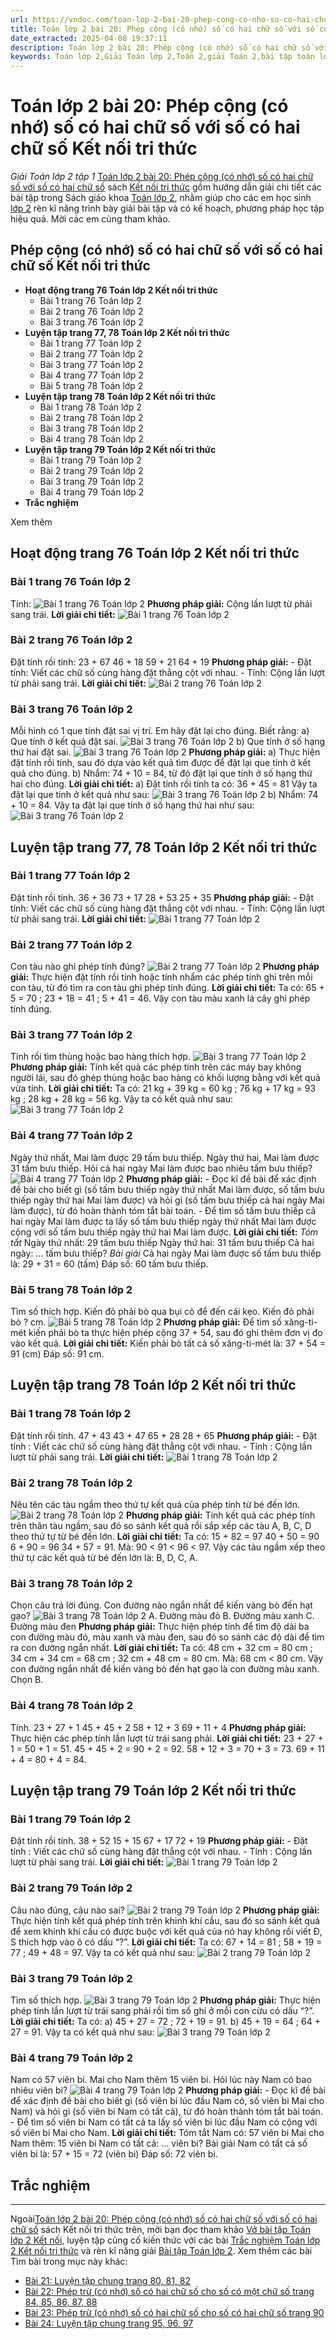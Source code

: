 ```yaml
---
url: https://vndoc.com/toan-lop-2-bai-20-phep-cong-co-nho-so-co-hai-chu-so-voi-so-co-hai-chu-so-241116
title: Toán lớp 2 bài 20: Phép cộng (có nhớ) số có hai chữ số với số có hai chữ số Kết nối tri thức - Giải Toán lớp 2 tập 1 - VnDoc.com
date_extracted: 2025-04-08 19:37:11
description: Toán lớp 2 bài 20: Phép cộng (có nhớ) số có hai chữ số với số có hai chữ số Kết nối tri thức có lời giải chi tiết giúp các em tự hoàn thành thật tốt các bài toán lớp 2.
keywords: Toán lớp 2,Giải Toán lớp 2,Toán 2,giải Toán 2,bài tập toán lớp 2,toan lop 2,toán lớp 2 tập 1,toán lớp 2 tập 2,toán 2 tập 1,toán 2 tập 2,học toán lớp 2,toán lớp 2 kết nối,Sách Kết nối lớp 2 môn Toán,Bộ sách Kết nối tri thức lớp 2,giải bài tập toán lớp 2,vở bài tập toán lớp 2,bài toán lớp 2,Bộ sách Kết nối tri thức với cuộc sống lớp 2,Giải Toán lớp 2 trang 77,Giải Toán lớp 2 trang 78,Toán lớp 2 trang 79
---
```


# Toán lớp 2 bài 20: Phép cộng \(có nhớ\) số có hai chữ số với số có hai chữ số Kết nối tri thức
 _Giải Toán lớp 2 tập 1_
[Toán lớp 2 bài 20: Phép cộng \(có nhớ\) số có hai chữ số với số có hai chữ số](<https://vndoc.com/toan-lop-2-bai-20-phep-cong-co-nho-so-co-hai-chu-so-voi-so-co-hai-chu-so-241116>) sách [Kết nối tri thức](<https://vndoc.com/bo-sach-giao-khoa-lop-2-sach-ket-noi-227401>) gồm hướng dẫn giải chi tiết các bài tập trong Sách giáo khoa [Toán lớp 2](<https://vndoc.com/toan-lop2> "Toán lớp 2"), nhằm giúp cho các em học sinh [lớp 2](<https://vndoc.com/tai-lieu-hoc-tap-lop2>) rèn kĩ năng trình bày giải bài tập và có kế hoạch, phương pháp học tập hiệu quả. Mời các em cùng tham khảo.
## **Phép cộng \(có nhớ\) số có hai chữ số với số có hai chữ số Kết nối tri thức**
  * **Hoạt động trang 76 Toán lớp 2 Kết nối tri thức**
    * Bài 1 trang 76 Toán lớp 2
    * Bài 2 trang 76 Toán lớp 2
    * Bài 3 trang 76 Toán lớp 2
  * **Luyện tập trang 77, 78 Toán lớp 2 Kết nối tri thức**
    * Bài 1 trang 77 Toán lớp 2
    * Bài 2 trang 77 Toán lớp 2
    * Bài 3 trang 77 Toán lớp 2
    * Bài 4 trang 77 Toán lớp 2
    * Bài 5 trang 78 Toán lớp 2
  * **Luyện tập trang 78 Toán lớp 2 Kết nối tri thức**
    * Bài 1 trang 78 Toán lớp 2
    * Bài 2 trang 78 Toán lớp 2
    * Bài 3 trang 78 Toán lớp 2
    * Bài 4 trang 78 Toán lớp 2
  * **Luyện tập trang 79 Toán lớp 2 Kết nối tri thức**
    * Bài 1 trang 79 Toán lớp 2
    * Bài 2 trang 79 Toán lớp 2
    * Bài 3 trang 79 Toán lớp 2
    * Bài 4 trang 79 Toán lớp 2
  * **Trắc nghiệm**

Xem thêm
## Hoạt động trang 76 Toán lớp 2 Kết nối tri thức
### Bài 1 trang 76 Toán lớp 2
Tính:
![Bài 1 trang 76 Toán lớp 2](https://i.vdoc.vn/data/image/2021/08/20/toan-lop-2-bai-20-1.jpg)
**Phương pháp giải:**
Cộng lần lượt từ phải sang trái.
**Lời giải chi tiết:**
![Bài 1 trang 76 Toán lớp 2](https://i.vdoc.vn/data/image/2021/08/20/toan-lop-2-bai-20-2.jpg)
### Bài 2 trang 76 Toán lớp 2
Đặt tính rồi tính:
23 + 67
46 + 18
59 + 21
64 + 19
**Phương pháp giải:**
\- Đặt tính: Viết các chữ số cùng hàng đặt thẳng cột với nhau.
\- Tính: Cộng lần lượt từ phải sang trái.
**Lời giải chi tiết:**
![Bài 2 trang 76 Toán lớp 2](https://i.vdoc.vn/data/image/2021/08/20/toan-lop-2-bai-20-3.jpg)
### Bài 3 trang 76 Toán lớp 2
Mỗi hình có 1 que tính đặt sai vị trí. Em hãy đặt lại cho đúng. Biết rằng:
a\) Que tính ở kết quả đặt sai.
![Bài 3 trang 76 Toán lớp 2](https://i.vdoc.vn/data/image/2021/08/20/toan-lop-2-bai-20-24.jpg)
b\) Que tính ở số hạng thứ hai đặt sai.
![Bài 3 trang 76 Toán lớp 2](https://i.vdoc.vn/data/image/2021/08/20/toan-lop-2-bai-20-25.jpg)
**Phương pháp giải:**
a\) Thực hiện đặt tính rồi tính, sau đó dựa vào kết quả tìm được để đặt lại que tính ở kết quả cho đúng.
b\) Nhẩm: 74 + 10 = 84, từ đó đặt lại que tính ở số hạng thứ hai cho đúng.
**Lời giải chi tiết:**
a\) Đặt tính rồi tính ta có:
36 + 45 = 81
Vậy ta đặt lại que tính ở kết quả như sau:
![Bài 3 trang 76 Toán lớp 2](https://i.vdoc.vn/data/image/2021/08/20/toan-lop-2-bai-20-26.jpg)
b\) Nhẩm: 74 + 10 = 84. Vậy ta đặt lại que tính ở số hạng thứ hai như sau:
![Bài 3 trang 76 Toán lớp 2](https://i.vdoc.vn/data/image/2021/08/20/toan-lop-2-bai-20-27.jpg)
## Luyện tập trang 77, 78 Toán lớp 2 Kết nối tri thức
### Bài 1 trang 77 Toán lớp 2
Đặt tính rồi tính.
36 + 36
73 + 17
28 + 53
25 + 35
**Phương pháp giải:**
\- Đặt tính: Viết các chữ số cùng hàng đặt thẳng cột với nhau.
\- Tính: Cộng lần lượt từ phải sang trái.
**Lời giải chi tiết:**
![Bài 1 trang 77 Toán lớp 2](https://i.vdoc.vn/data/image/2021/08/20/toan-lop-2-1.jpg)
### Bài 2 trang 77 Toán lớp 2
Con tàu nào ghi phép tính đúng?
![Bài 2 trang 77 Toán lớp 2](https://i.vdoc.vn/data/image/2021/08/20/toan-lop-2-2.png)
**Phương pháp giải:**
Thực hiện đặt tính rồi tính hoặc tính nhẩm các phép tính ghi trên mỗi con tàu, từ đó tìm ra con tàu ghi phép tính đúng.
**Lời giải chi tiết:**
Ta có:
65 + 5 = 70 ;
23 + 18 = 41 ;
5 + 41 = 46.
Vậy con tàu màu xanh lá cây ghi phép tính đúng.
### Bài 3 trang 77 Toán lớp 2
Tính rồi tìm thùng hoặc bao hàng thích hợp.
![Bài 3 trang 77 Toán lớp 2](https://i.vdoc.vn/data/image/2021/08/20/toan-lop-2-3.png)
**Phương pháp giải:**
Tính kết quả các phép tính trên các máy bay không người lái, sau đó ghép thùng hoặc bao hàng có khối lượng bằng với kết quả vừa tính.
**Lời giải chi tiết:**
Ta có: 21 kg + 39 kg = 60 kg ;
76 kg + 17 kg = 93 kg ;
28 kg + 28 kg = 56 kg.
Vậy ta có kết quả như sau:
![Bài 3 trang 77 Toán lớp 2](https://i.vdoc.vn/data/image/2021/08/20/toan-lop-2-4.png)
### Bài 4 trang 77 Toán lớp 2
Ngày thứ nhất, Mai làm được 29 tấm bưu thiếp. Ngày thứ hai, Mai làm được 31 tấm bưu thiếp. Hỏi cả hai ngày Mai làm được bao nhiêu tấm bưu thiếp?
![Bài 4 trang 77 Toán lớp 2](https://i.vdoc.vn/data/image/2021/08/20/toan-lop-2-5.png)
**Phương pháp giải:**
\- Đọc kĩ đề bài để xác định đề bài cho biết gì \(số tấm bưu thiếp ngày thứ nhất Mai làm được, số tấm bưu thiếp ngày thứ hai Mai làm được\) và hỏi gì \(số tấm bưu thiếp cả hai ngày Mai làm được\), từ đó hoàn thành tóm tắt bài toán.
\- Để tìm số tấm bưu thiếp cả hai ngày Mai làm được ta lấy số tấm bưu thiếp ngày thứ nhất Mai làm được cộng với số tấm bưu thiếp ngày thứ hai Mai làm được.
**Lời giải chi tiết:**
_Tóm tắt_
Ngày thứ nhất: 29 tấm bưu thiếp
Ngày thứ hai: 31 tấm bưu thiếp
Cả hai ngày: … tấm bưu thiếp?
_Bài giải_
Cả hai ngày Mai làm được số tấm bưu thiếp là:
29 + 31 = 60 \(tấm\)
Đáp số: 60 tấm bưu thiếp.
### Bài 5 trang 78 Toán lớp 2
Tìm số thích hợp.
Kiến đỏ phải bò qua bụi cỏ để đến cái kẹo.
Kiến đỏ phải bò ? cm.
![Bài 5 trang 78 Toán lớp 2](https://i.vdoc.vn/data/image/2021/08/20/toan-lop-2-6.png)
**Phương pháp giải:**
Để tìm số xăng-ti-mét kiến phải bò ta thực hiện phép cộng 37 + 54, sau đó ghi thêm đơn vị đo vào kết quả.
**Lời giải chi tiết:**
Kiến phải bò tất cả số xăng-ti-mét là:
37 + 54 = 91 \(cm\)
Đáp số: 91 cm.
## Luyện tập trang 78 Toán lớp 2 Kết nối tri thức
### Bài 1 trang 78 Toán lớp 2
Đặt tính rồi tính.
47 + 43
43 + 47
65 + 28
28 + 65
**Phương pháp giải:**
\- Đặt tính : Viết các chữ số cùng hàng đặt thẳng cột với nhau.
\- Tính : Cộng lần lượt từ phải sang trái.
**Lời giải chi tiết:**
![Bài 1 trang 78 Toán lớp 2](https://i.vdoc.vn/data/image/2021/08/20/luyen-tap-toan-lop-2-1.jpg)
### Bài 2 trang 78 Toán lớp 2
Nêu tên các tàu ngầm theo thứ tự kết quả của phép tính từ bé đến lớn.
![Bài 2 trang 78 Toán lớp 2](https://i.vdoc.vn/data/image/2021/08/20/luyen-tap-toan-lop-2-2.png)
**Phương pháp giải:**
Tính kết quả các phép tính trên thân tàu ngầm, sau đó so sánh kết quả rồi sắp xếp các tàu A, B, C, D theo thứ tự từ bé đến lớn.
**Lời giải chi tiết:**
Ta có:
15 + 82 = 97
40 + 50 = 90
6 + 90 = 96
34 + 57 = 91.
Mà: 90 < 91 < 96 < 97.
Vậy các tàu ngầm xếp theo thứ tự các kết quả từ bé đến lớn là: B, D, C, A.
### Bài 3 trang 78 Toán lớp 2
Chọn câu trả lời đúng.
Con đường nào ngắn nhất để kiến vàng bò đến hạt gạo?
![Bài 3 trang 78 Toán lớp 2](https://i.vdoc.vn/data/image/2021/08/20/luyen-tap-toan-lop-2-3.png)
A. Đường màu đỏ
B. Đường màu xanh
C. Đường màu đen
**Phương pháp giải:**
Thực hiện phép tính để tìm độ dài ba con đường màu đỏ, màu xanh và màu đen, sau đó so sánh các độ dài để tìm ra con đường ngắn nhất.
**Lời giải chi tiết:**
Ta có: 48 cm + 32 cm = 80 cm ;
34 cm + 34 cm = 68 cm ;
32 cm + 48 cm = 80 cm.
Mà: 68 cm < 80 cm.
Vậy con đường ngắn nhất để kiến vàng bò đến hạt gạo là con đường màu xanh.
Chọn B.
### Bài 4 trang 78 Toán lớp 2
Tính.
23 + 27 + 1
45 + 45 + 2
58 + 12 + 3
69 + 11 + 4
**Phương pháp giải:**
Thực hiện các phép tính lần lượt từ trái sang phải.
**Lời giải chi tiết:**
23 + 27 + 1 = 50 + 1 = 51.
45 + 45 + 2 = 90 + 2 = 92.
58 + 12 + 3 = 70 + 3 = 73.
69 + 11 + 4 = 80 + 4 = 84.
## Luyện tập trang 79 Toán lớp 2 Kết nối tri thức
### Bài 1 trang 79 Toán lớp 2
Đặt tính rồi tính.
38 + 52
15 + 15
67 + 17
72 + 19
**Phương pháp giải:**
\- Đặt tính : Viết các chữ số cùng hàng đặt thẳng cột với nhau.
\- Tính : Cộng lần lượt từ phải sang trái.
**Lời giải chi tiết:**
![Bài 1 trang 79 Toán lớp 2](https://i.vdoc.vn/data/image/2021/08/20/luyen-tap-toan-lop-2-5.jpg)
### Bài 2 trang 79 Toán lớp 2
Câu nào đúng, câu nào sai?
![Bài 2 trang 79 Toán lớp 2](https://i.vdoc.vn/data/image/2021/08/20/luyen-tap-toan-lop-2-6.png)
**Phương pháp giải:**
Thực hiện tính kết quả phép tính trên khinh khí cầu, sau đó so sánh kết quả để xem khinh khí cầu có được buộc với kết quả của nó hay không rồi viết Đ, S thích hợp vào ô có dấu “?”.
**Lời giải chi tiết:**
Ta có:
67 + 14 = 81 ;
58 + 19 = 77 ;
49 + 48 = 97.
Vậy ta có kết quả như sau:
![Bài 2 trang 79 Toán lớp 2](https://i.vdoc.vn/data/image/2021/08/20/luyen-tap-toan-lop-2-7.png)
### Bài 3 trang 79 Toán lớp 2
Tìm số thích hợp.
![Bài 3 trang 79 Toán lớp 2](https://i.vdoc.vn/data/image/2021/08/20/luyen-tap-toan-lop-2-8.png)
**Phương pháp giải:**
Thực hiện phép tính lần lượt từ trái sang phải rồi tìm số ghi ở mỗi con cừu có dấu “?”.
**Lời giải chi tiết:**
Ta có:
a\) 45 + 27 = 72 ; 72 + 19 = 91.
b\) 45 + 19 = 64 ; 64 + 27 = 91.
Vậy ta có kết quả như sau:
![Bài 3 trang 79 Toán lớp 2](https://i.vdoc.vn/data/image/2021/08/20/luyen-tap-toan-lop-2-9.png)
### Bài 4 trang 79 Toán lớp 2
Nam có 57 viên bi. Mai cho Nam thêm 15 viên bi. Hỏi lúc này Nam có bao nhiêu viên bi?
![Bài 4 trang 79 Toán lớp 2](https://i.vdoc.vn/data/image/2021/08/20/luyen-tap-toan-lop-2-10.png)
**Phương pháp giải:**
\- Đọc kĩ đề bài để xác định đề bài cho biết gì \(số viên bi lúc đầu Nam có, số viên bi Mai cho Nam\) và hỏi gì \(số viên bi Nam có tất cả\), từ đó hoàn thành tóm tắt bài toán.
\- Để tìm số viên bi Nam có tất cả ta lấy số viên bi lúc đầu Nam có cộng với số viên bi Mai cho Nam.
**Lời giải chi tiết:**
Tóm tắt
Nam có: 57 viên bi
Mai cho Nam thêm: 15 viên bi
Nam có tất cả: … viên bi?
Bài giải
Nam có tất cả số viên bi là:
57 + 15 = 72 \(viên bi\)
Đáp số: 72 viên bi.
## **Trắc nghiệm**
****
Ngoài[Toán lớp 2 bài 20: Phép cộng \(có nhớ\) số có hai chữ số với số có hai chữ số](<https://vndoc.com/toan-lop-2-bai-20-phep-cong-co-nho-so-co-hai-chu-so-voi-so-co-hai-chu-so-241116>) sách Kết nối tri thức trên, mời bạn đọc tham khảo [Vở bài tập Toán lớp 2 Kết nối](<https://vndoc.com/vo-bai-tap-toan2> "Vở bài tập Toán lớp 2 Kết nối"), luyện tập củng cố kiến thức với các bài [Trắc nghiệm Toán lớp 2 Kết nối tri thức](<https://vndoc.com/trac-nghiem-toan-lop-2-ket-noi-tri-thuc> "Trắc nghiệm Toán lớp 2 Kết nối tri thức") và rèn kĩ năng giải [Bài tập Toán lớp 2](<https://vndoc.com/bai-tap-toan-lop2> "Bài tập Toán lớp 2").
Xem thêm các bài Tìm bài trong mục này khác:
  * [Bài 21: Luyện tập chung trang 80, 81, 82](</toan-lop-2-bai-21-luyen-tap-chung-sach-ket-noi-tri-thuc-243657>)
  * [Bài 22: Phép trừ \(có nhớ\) số có hai chữ số cho số có một chữ số trang 84, 85, 86, 87, 88](</toan-lop-2-bai-22-phep-tru-co-nho-so-co-hai-chu-so-cho-so-co-mot-chu-so-243661>)
  * [Bài 23: Phép trừ \(có nhớ\) số có hai chữ số cho số có hai chữ số trang 90](</toan-lop-2-bai-23-phep-tru-co-nho-so-co-hai-chu-so-cho-so-co-hai-chu-so-ket-noi-tri-thuc-246265>)
  * [Bài 24: Luyện tập chung trang 95, 96, 97](</toan-lop-2-bai-24-luyen-tap-chung-sach-ket-noi-tri-thuc-voi-cuoc-song-246267>)

